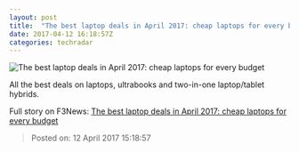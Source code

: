 ```yaml
---
layout: post
title:  "The best laptop deals in April 2017: cheap laptops for every budget"
date: 2017-04-12 16:18:57Z
categories: techradar
---
```


![The best laptop deals in April 2017: cheap laptops for every budget](http://cdn.mos.cms.futurecdn.net/56166cc33115642046e1db89e171bd49-1200-80.jpg)

All the best deals on laptops, ultrabooks and two-in-one laptop/tablet hybrids.


Full story on F3News: [The best laptop deals in April 2017: cheap laptops for every budget](http://www.f3nws.com/n/KHnpyD)

> Posted on: 12 April 2017 15:18:57
